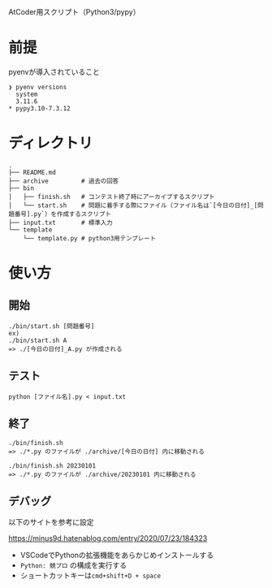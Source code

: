 AtCoder用スクリプト（Python3/pypy）

# 前提
pyenvが導入されていること
```
❯ pyenv versions
  system
  3.11.6
* pypy3.10-7.3.12
```

# ディレクトリ
```
.
├── README.md
├── archive         # 過去の回答
├── bin
│   ├── finish.sh   # コンテスト終了時にアーカイブするスクリプト
│   └── start.sh    # 問題に着手する際にファイル（ファイル名は`[今日の日付]_[問題番号].py`）を作成するスクリプト
├── input.txt       # 標準入力
└── template
    └── template.py # python3用テンプレート
```

# 使い方
## 開始
```
./bin/start.sh [問題番号]
ex)
./bin/start.sh A
=> ./[今日の日付]_A.py が作成される
```

## テスト
```
python [ファイル名].py < input.txt
```

## 終了
```
./bin/finish.sh
=> ./*.py のファイルが ./archive/[今日の日付] 内に移動される

./bin/finish.sh 20230101
=> ./*.py のファイルが ./archive/20230101 内に移動される
```

## デバッグ
以下のサイトを参考に設定

https://minus9d.hatenablog.com/entry/2020/07/23/184323

- VSCodeでPythonの拡張機能をあらかじめインストールする
- `Python: 競プロ` の構成を実行する
- ショートカットキーは`cmd+shift+D + space`

